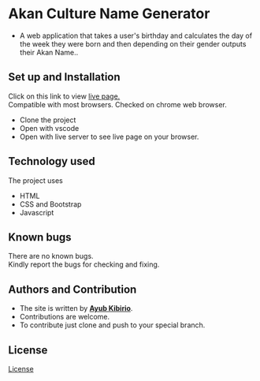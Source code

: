 # Akan Culture Name Generator
- A web application that takes a user's birthday and calculates the day of the week they were born and then depending on their gender outputs their Akan Name..  

## Set up and Installation
Click on this link to view [live page.](https://akibirio.github.io/Your-Akan-Name/)    
Compatible with most browsers. Checked on chrome web browser.  
- Clone the project  
- Open with vscode
- Open with live server to see live page on your browser.  

## Technology used
The project uses  
- HTML
- CSS and Bootstrap
- Javascript

## Known bugs
There are no known bugs.  
Kindly report the bugs for checking and fixing.  

## Authors and Contribution
- The site is written by [**Ayub Kibirio**](https://github.com/akibirio/).   
- Contributions are welcome.  
- To contribute just clone and push to your special branch.  

## License

[License](LICENSE.txt)